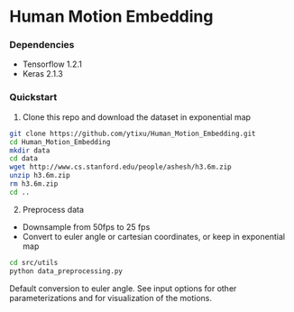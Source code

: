 # Human Motion Embedding

### Dependencies

- Tensorflow 1.2.1
- Keras 2.1.3

### Quickstart

1. Clone this repo and download the dataset in exponential map

```bash
git clone https://github.com/ytixu/Human_Motion_Embedding.git
cd Human_Motion_Embedding
mkdir data
cd data
wget http://www.cs.stanford.edu/people/ashesh/h3.6m.zip
unzip h3.6m.zip
rm h3.6m.zip
cd ..
```

2. Preprocess data
- Downsample from 50fps to 25 fps
- Convert to euler angle or cartesian coordinates, or keep in exponential map
```bash
cd src/utils
python data_preprocessing.py
```
Default conversion to euler angle. See input options for other parameterizations and for visualization of the motions.